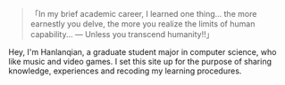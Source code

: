 > 「In my brief academic career, I learned one thing... the more earnestly you delve, the more you realize the limits of human capability... — Unless you transcend humanity!!」

Hey, I'm Hanlanqian, a graduate student major in computer science, who like music and video games. I set this site up for the
purpose of sharing knowledge, experiences and recoding my learning procedures. 
